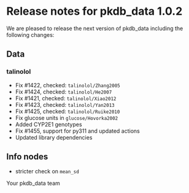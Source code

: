 # Release notes for pkdb_data 1.0.2

We are pleased to release the next version of pkdb_data including the
following changes:

## Data
### talinolol
- Fix #1422, checked: `talinolol/Zhang2005`
- Fix #1424, checked: `talinolol/He2007`
- Fix #1421, checked: `talinolol/Xiao2012`
- Fix #1423, checked: `talinolol/Yan2013`
- Fix #1425, checked: `talinolol/Ruike2010`
- Fix glucose units in `glucose/Hovorka2002`
- Added CYP2E1 genotypes
- Fix #1455, support for py311 and updated actions
- Updated library dependencies

## Info nodes
- stricter check on `mean_sd`

Your pkdb_data team
